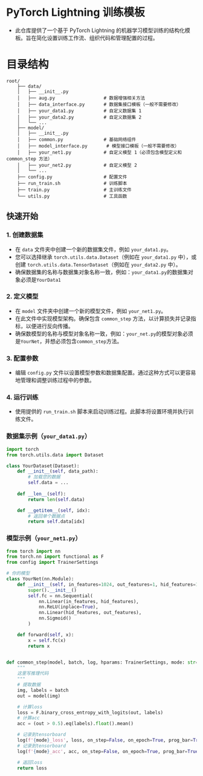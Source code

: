 # PyTorch Lightning 训练模板

- 此仓库提供了一个基于 PyTorch Lightning 的机器学习模型训练的结构化模板。旨在简化设置训练工作流、组织代码和管理配置的过程。

# 目录结构

```
root/
	├── data/
	│   ├── __init__.py
	│   ├── aug.py                  # 数据增强相关方法
	│   ├── data_interface.py       # 数据集接口模板（一般不需要修改）
	│   ├── your_data1.py           # 自定义数据集 1
	│   ├── your_data2.py           # 自定义数据集 2
	│   └── ...
	├── model/
	│   ├── __init__.py
	│   ├── common.py               # 基础网络组件
	│   ├── model_interface.py       # 模型接口模板（一般不需要修改）
	│   ├── your_net1.py            # 自定义模型 1（必须包含模型定义和 common_step 方法）
	│   ├── your_net2.py            # 自定义模型 2
	│   └── ...
	├── config.py                   # 配置文件
	├── run_train.sh                # 训练脚本
	├── train.py                    # 主训练文件
	└── utils.py                    # 工具函数
```

## 快速开始

### 1. 创建数据集
- 在 `data` 文件夹中创建一个新的数据集文件，例如 `your_data1.py`。
- 您可以选择继承 `torch.utils.data.Dataset`（例如在 `your_data1.py` 中），或创建 `torch.utils.data.TensorDataset`（例如在 `your_data2.py` 中）。
- 确保数据集的名称与数据集对象名称一致，例如：`your_data1.py`的数据集对象必须是`YourData1`

### 2. 定义模型
- 在 `model` 文件夹中创建一个新的模型文件，例如 `your_net1.py`。
- 在此文件中实现模型架构。确保包含 `common_step` 方法，以计算损失并记录指标，以便进行反向传播。
- 确保数模型的名称与模型对象名称一致，例如：`your_net.py`的模型对象必须是`YourNet`，并想必须包含`common_step`方法。

### 3. 配置参数
- 编辑 `config.py` 文件以设置模型参数和数据集配置。通过这种方式可以更容易地管理和调整训练过程中的参数。

### 4. 运行训练
- 使用提供的 `run_train.sh` 脚本来启动训练过程。此脚本将设置环境并执行训练文件。


### 数据集示例（`your_data1.py`）

```python
import torch
from torch.utils.data import Dataset

class YourDataset(Dataset):
    def __init__(self, data_path):
        # 加载您的数据
        self.data = ...
    
    def __len__(self):
        return len(self.data)

    def __getitem__(self, idx):
        # 返回单个数据点
        return self.data[idx]
```

### 模型示例（`your_net1.py`）

```python
from torch import nn
from torch.nn import functional as F
from config import TrainerSettings

# 你的模型
class YourNet(nn.Module):
    def __init__(self, in_features=1024, out_features=1, hid_features=128):
        super().__init__()
        self.fc = nn.Sequential(
            nn.Linear(in_features, hid_features),
            nn.ReLU(inplace=True),
            nn.Linear(hid_features, out_features),
            nn.Sigmoid()
        )

    def forward(self, x):
        x = self.fc(x)
        return x


def common_step(model, batch, log, hparams: TrainerSettings, mode: str='train'):
    """
    这里写推理代码
    """
    # 提取数据
    img, labels = batch
    out = model(img)

    # 计算loss
    loss = F.binary_cross_entropy_with_logits(out, labels)    
    # 计算acc
    acc = (out > 0.5).eq(labels).float().mean()

    # 记录到tensorboard
    log(f'{mode}_loss', loss, on_step=False, on_epoch=True, prog_bar=True)
    # 记录到tensorboard
    log(f'{mode}_acc', acc, on_step=False, on_epoch=True, prog_bar=True)

    # 返回loss
    return loss
```
